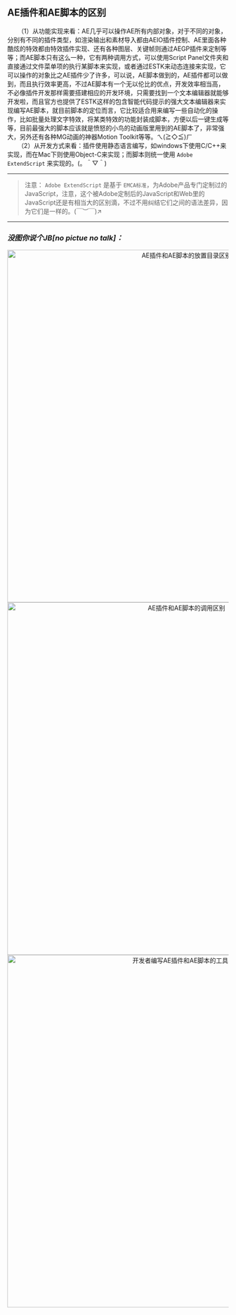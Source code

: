 ## AE插件和AE脚本的区别
 &#160;&#160;&#160;&#160;&#160;&#160;（1）从功能实现来看：AE几乎可以操作AE所有内部对象，对于不同的对象，分别有不同的插件类型，如渲染输出和素材导入都由AEIO插件控制、AE里面各种酷炫的特效都由特效插件实现、还有各种图层、关键帧则通过AEGP插件来定制等等；而AE脚本只有这么一种，它有两种调用方式，可以使用Script Panel文件夹和直接通过文件菜单项的执行某脚本来实现，或者通过ESTK来动态连接来实现，它可以操作的对象比之AE插件少了许多，可以说，AE脚本做到的，AE插件都可以做到，而且执行效率更高，不过AE脚本有一个无以伦比的优点，开发效率相当高，不必像插件开发那样需要搭建相应的开发环境，只需要找到一个文本编辑器就能够开发啦，而且官方也提供了ESTK这样的包含智能代码提示的强大文本编辑器来实现编写AE脚本，就目前脚本的定位而言，它比较适合用来编写一些自动化的操作，比如批量处理文字特效，将某类特效的功能封装成脚本，方便以后一键生成等等，目前最强大的脚本应该就是愤怒的小鸟的动画版里用到的AE脚本了，非常强大，另外还有各种MG动画的神器Motion Toolkit等等。ㄟ(≧◇≦)ㄏ
<br>
 &#160;&#160;&#160;&#160;&#160;&#160;（2）从开发方式来看：插件使用静态语言编写，如windows下使用C/C++来实现，而在Mac下则使用Object-C来实现；而脚本则统一使用 `Adobe ExtendScript` 来实现的。(。＾▽＾)

***
> 注意：
`Adobe ExtendScript` 是基于 `EMCA标准`，为Adobe产品专门定制过的JavaScript，注意，这个被Adobe定制后的JavaScript和Web里的JavaScript还是有相当大的区别滴，不过不用纠结它们之间的语法差异，因为它们是一样的。(￣︶￣)↗

***
### *没图你说个JB[no pictue no talk]：*
<div  align="center">    
<img src="assets/001/001-a16c319b.png" width = "800" alt="AE插件和AE脚本的放置目录区别" align=center />
</div>
<div  align="center">    
<img src="assets/001/001-e0835ce2.png" width = "800" alt="AE插件和AE脚本的调用区别" align=center />
</div>
<div  align="center">    
<img src="assets/001/001-a75a7363.png" width = "800" alt="开发者编写AE插件和AE脚本的工具区别" align=center />
</div>
